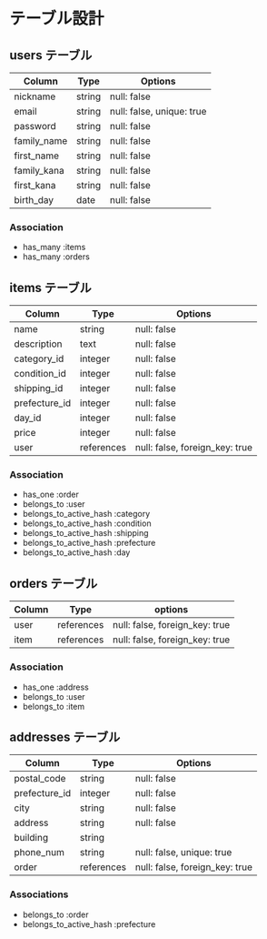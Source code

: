 # テーブル設計

## users テーブル

| Column      | Type   | Options                   |
| ----------- | ------ | ------------------------- |
| nickname    | string | null: false               |
| email       | string | null: false, unique: true |
| password    | string | null: false               |
| family_name | string | null: false               |
| first_name  | string | null: false               |
| family_kana | string | null: false               |
| first_kana  | string | null: false               |
| birth_day   | date   | null: false               |

### Association

- has_many :items
- has_many :orders

## items テーブル

| Column         | Type        | Options                        |
| -------------  | ----------- | ------------------------------ |
| name           | string      | null: false                    |
| description    | text        | null: false                    |
| category_id    | integer     | null: false                    |
| condition_id   | integer     | null: false                    |
| shipping_id    | integer     | null: false                    |
| prefecture_id  | integer     | null: false                    |
| day_id         | integer     | null: false                    |
| price          | integer     | null: false                    |
| user           | references  | null: false, foreign_key: true |

### Association

- has_one :order
- belongs_to :user
- belongs_to_active_hash :category
- belongs_to_active_hash :condition
- belongs_to_active_hash :shipping
- belongs_to_active_hash :prefecture
- belongs_to_active_hash :day

## orders テーブル

| Column | Type       | options                        |
| ------ | ---------- | ------------------------------ |
| user   | references | null: false, foreign_key: true |
| item   | references | null: false, foreign_key: true |

### Association

- has_one :address
- belongs_to :user
- belongs_to :item

## addresses テーブル

| Column        | Type       | Options                        |
| ------------- | ---------- | ------------------------------ |
| postal_code   | string     | null: false                    |
| prefecture_id | integer    | null: false                    |
| city          | string     | null: false                    |
| address       | string     | null: false                    |
| building      | string     |                                |
| phone_num     | string     | null: false, unique: true      |
| order         | references | null: false, foreign_key: true |

### Associations

- belongs_to :order
- belongs_to_active_hash :prefecture